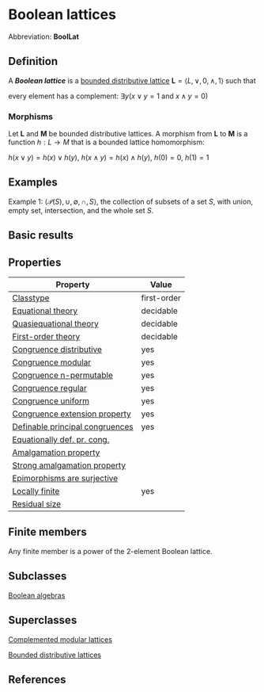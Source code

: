 # Boolean lattices

Abbreviation: **BoolLat**
## Definition
A ***Boolean lattice*** is a 
[bounded distributive lattice](bounded_distributive_lattices.md) 
$\mathbf{L}=\langle L,\vee ,0,\wedge ,1\rangle$ such that

every element has a complement:  $\exists y(x\vee y=1\text{ and }x\wedge y=0)$

### Morphisms
Let $\mathbf{L}$ and $\mathbf{M}$ be bounded distributive lattices. 
A morphism from $\mathbf{L}$ to $\mathbf{M}$ is a function $h:L\to M$ that is a
bounded lattice homomorphism: 

$h(x\vee y)=h(x)\vee h(y)$, $h(x\wedge y)=h(x)\wedge h(y)$, $h(0)=0$, $h(1)=1$

## Examples
Example 1: $\langle \mathcal P(S), \cup, \emptyset, \cap, S\rangle$, the collection
of subsets of a set $S$, with union, empty set, intersection, and the whole
set $S$.


## Basic results


## Properties


|Property|Value|
|---|---|
|[Classtype](classtype.md)  |first-order |
|[Equational theory](equational_theory.md)  |decidable |
|[Quasiequational theory](quasiequational_theory.md)  |decidable |
|[First-order theory](first-order_theory.md)  |decidable |
|[Congruence distributive](congruence_distributive.md)  |yes |
|[Congruence modular](congruence_modular.md)  |yes |
|[Congruence n-permutable](congruence_n-permutable.md)  |yes |
|[Congruence regular](congruence_regular.md)  |yes |
|[Congruence uniform](congruence_uniform.md)  |yes |
|[Congruence extension property](congruence_extension_property.md)  |yes |
|[Definable principal congruences](definable_principal_congruences.md)  |yes |
|[Equationally def. pr. cong.](equationally_def._pr._cong..md)  | |
|[Amalgamation property](amalgamation_property.md)  | |
|[Strong amalgamation property](strong_amalgamation_property.md)  | |
|[Epimorphisms are surjective](epimorphisms_are_surjective.md)  | |
|[Locally finite](locally_finite.md)  |yes |
|[Residual size](residual_size.md)  | |

## Finite members
Any finite member is a power of the 2-element Boolean lattice.


## Subclasses
[Boolean algebras](boolean_algebras.md)

## Superclasses
[Complemented modular lattices](complemented_modular_lattices.md) 

[Bounded distributive lattices](bounded_distributive_lattices.md) 


## References



